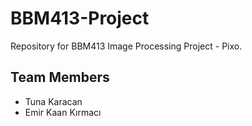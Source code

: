 # BBM413-Project
Repository for BBM413 Image Processing Project - Pixo.

## Team Members
* Tuna Karacan
* Emir Kaan Kırmacı
